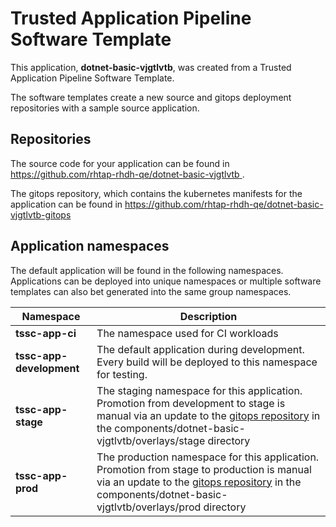 # Trusted Application Pipeline Software Template

This application, **dotnet-basic-vjgtlvtb**, was created from a Trusted Application Pipeline Software Template.

The software templates create a new source and gitops deployment repositories with a sample source application. 

## Repositories

The source code for your application can be found in [https://github.com/rhtap-rhdh-qe/dotnet-basic-vjgtlvtb ](https://github.com/rhtap-rhdh-qe/dotnet-basic-vjgtlvtb ).
 
The gitops repository, which contains the kubernetes manifests for the application can be found in 
[https://github.com/rhtap-rhdh-qe/dotnet-basic-vjgtlvtb-gitops ](https://github.com/rhtap-rhdh-qe/dotnet-basic-vjgtlvtb-gitops ) 

## Application namespaces 

The default application will be found in the following namespaces. Applications can be deployed into unique namespaces or multiple software templates can also bet generated into the same group namespaces.  

|  Namespace   |  Description   |  
| -------- | -------- |
| **tssc-app-ci** | The namespace used for CI workloads |
| **tssc-app-development** | The default application during development. Every build will be deployed to this namespace for testing. |
| **tssc-app-stage** | The staging namespace for this application. Promotion from development to stage is manual via an update to the [gitops repository](https://github.com/rhtap-rhdh-qe/dotnet-basic-vjgtlvtb-gitops ) in the components/dotnet-basic-vjgtlvtb/overlays/stage directory |
| **tssc-app-prod** | The production namespace for this application. Promotion from stage to production is manual via an update to the [gitops repository](https://github.com/rhtap-rhdh-qe/dotnet-basic-vjgtlvtb-gitops ) in the components/dotnet-basic-vjgtlvtb/overlays/prod directory |